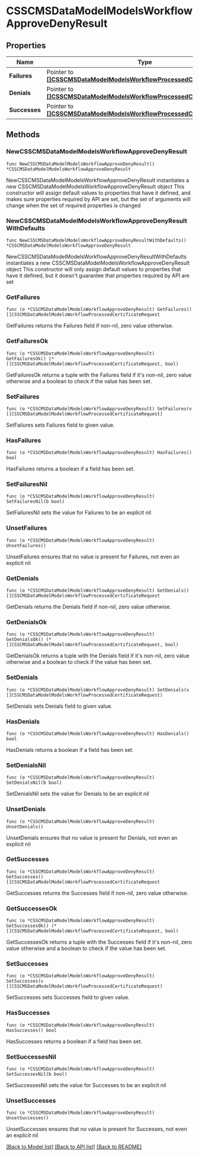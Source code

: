 # CSSCMSDataModelModelsWorkflowApproveDenyResult

## Properties

Name | Type | Description | Notes
------------ | ------------- | ------------- | -------------
**Failures** | Pointer to [**[]CSSCMSDataModelModelsWorkflowProcessedCertificateRequest**](CSSCMSDataModelModelsWorkflowProcessedCertificateRequest.md) |  | [optional] 
**Denials** | Pointer to [**[]CSSCMSDataModelModelsWorkflowProcessedCertificateRequest**](CSSCMSDataModelModelsWorkflowProcessedCertificateRequest.md) |  | [optional] 
**Successes** | Pointer to [**[]CSSCMSDataModelModelsWorkflowProcessedCertificateRequest**](CSSCMSDataModelModelsWorkflowProcessedCertificateRequest.md) |  | [optional] 

## Methods

### NewCSSCMSDataModelModelsWorkflowApproveDenyResult

`func NewCSSCMSDataModelModelsWorkflowApproveDenyResult() *CSSCMSDataModelModelsWorkflowApproveDenyResult`

NewCSSCMSDataModelModelsWorkflowApproveDenyResult instantiates a new CSSCMSDataModelModelsWorkflowApproveDenyResult object
This constructor will assign default values to properties that have it defined,
and makes sure properties required by API are set, but the set of arguments
will change when the set of required properties is changed

### NewCSSCMSDataModelModelsWorkflowApproveDenyResultWithDefaults

`func NewCSSCMSDataModelModelsWorkflowApproveDenyResultWithDefaults() *CSSCMSDataModelModelsWorkflowApproveDenyResult`

NewCSSCMSDataModelModelsWorkflowApproveDenyResultWithDefaults instantiates a new CSSCMSDataModelModelsWorkflowApproveDenyResult object
This constructor will only assign default values to properties that have it defined,
but it doesn't guarantee that properties required by API are set

### GetFailures

`func (o *CSSCMSDataModelModelsWorkflowApproveDenyResult) GetFailures() []CSSCMSDataModelModelsWorkflowProcessedCertificateRequest`

GetFailures returns the Failures field if non-nil, zero value otherwise.

### GetFailuresOk

`func (o *CSSCMSDataModelModelsWorkflowApproveDenyResult) GetFailuresOk() (*[]CSSCMSDataModelModelsWorkflowProcessedCertificateRequest, bool)`

GetFailuresOk returns a tuple with the Failures field if it's non-nil, zero value otherwise
and a boolean to check if the value has been set.

### SetFailures

`func (o *CSSCMSDataModelModelsWorkflowApproveDenyResult) SetFailures(v []CSSCMSDataModelModelsWorkflowProcessedCertificateRequest)`

SetFailures sets Failures field to given value.

### HasFailures

`func (o *CSSCMSDataModelModelsWorkflowApproveDenyResult) HasFailures() bool`

HasFailures returns a boolean if a field has been set.

### SetFailuresNil

`func (o *CSSCMSDataModelModelsWorkflowApproveDenyResult) SetFailuresNil(b bool)`

 SetFailuresNil sets the value for Failures to be an explicit nil

### UnsetFailures
`func (o *CSSCMSDataModelModelsWorkflowApproveDenyResult) UnsetFailures()`

UnsetFailures ensures that no value is present for Failures, not even an explicit nil
### GetDenials

`func (o *CSSCMSDataModelModelsWorkflowApproveDenyResult) GetDenials() []CSSCMSDataModelModelsWorkflowProcessedCertificateRequest`

GetDenials returns the Denials field if non-nil, zero value otherwise.

### GetDenialsOk

`func (o *CSSCMSDataModelModelsWorkflowApproveDenyResult) GetDenialsOk() (*[]CSSCMSDataModelModelsWorkflowProcessedCertificateRequest, bool)`

GetDenialsOk returns a tuple with the Denials field if it's non-nil, zero value otherwise
and a boolean to check if the value has been set.

### SetDenials

`func (o *CSSCMSDataModelModelsWorkflowApproveDenyResult) SetDenials(v []CSSCMSDataModelModelsWorkflowProcessedCertificateRequest)`

SetDenials sets Denials field to given value.

### HasDenials

`func (o *CSSCMSDataModelModelsWorkflowApproveDenyResult) HasDenials() bool`

HasDenials returns a boolean if a field has been set.

### SetDenialsNil

`func (o *CSSCMSDataModelModelsWorkflowApproveDenyResult) SetDenialsNil(b bool)`

 SetDenialsNil sets the value for Denials to be an explicit nil

### UnsetDenials
`func (o *CSSCMSDataModelModelsWorkflowApproveDenyResult) UnsetDenials()`

UnsetDenials ensures that no value is present for Denials, not even an explicit nil
### GetSuccesses

`func (o *CSSCMSDataModelModelsWorkflowApproveDenyResult) GetSuccesses() []CSSCMSDataModelModelsWorkflowProcessedCertificateRequest`

GetSuccesses returns the Successes field if non-nil, zero value otherwise.

### GetSuccessesOk

`func (o *CSSCMSDataModelModelsWorkflowApproveDenyResult) GetSuccessesOk() (*[]CSSCMSDataModelModelsWorkflowProcessedCertificateRequest, bool)`

GetSuccessesOk returns a tuple with the Successes field if it's non-nil, zero value otherwise
and a boolean to check if the value has been set.

### SetSuccesses

`func (o *CSSCMSDataModelModelsWorkflowApproveDenyResult) SetSuccesses(v []CSSCMSDataModelModelsWorkflowProcessedCertificateRequest)`

SetSuccesses sets Successes field to given value.

### HasSuccesses

`func (o *CSSCMSDataModelModelsWorkflowApproveDenyResult) HasSuccesses() bool`

HasSuccesses returns a boolean if a field has been set.

### SetSuccessesNil

`func (o *CSSCMSDataModelModelsWorkflowApproveDenyResult) SetSuccessesNil(b bool)`

 SetSuccessesNil sets the value for Successes to be an explicit nil

### UnsetSuccesses
`func (o *CSSCMSDataModelModelsWorkflowApproveDenyResult) UnsetSuccesses()`

UnsetSuccesses ensures that no value is present for Successes, not even an explicit nil

[[Back to Model list]](../README.md#documentation-for-models) [[Back to API list]](../README.md#documentation-for-api-endpoints) [[Back to README]](../README.md)


